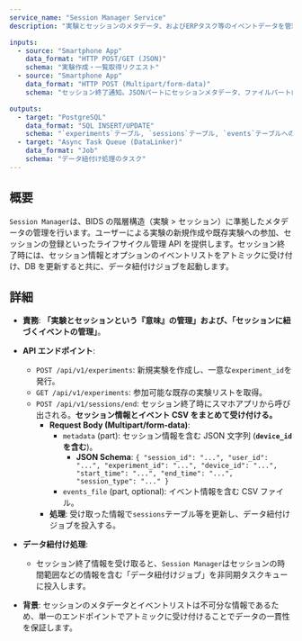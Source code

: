 ```yaml
---
service_name: "Session Manager Service"
description: "実験とセッションのメタデータ、およびERPタスク等のイベントデータを管理し、ライフサイクルを司るサービス。"

inputs:
  - source: "Smartphone App"
    data_format: "HTTP POST/GET (JSON)"
    schema: "実験作成・一覧取得リクエスト"
  - source: "Smartphone App"
    data_format: "HTTP POST (Multipart/form-data)"
    schema: "セッション終了通知。JSONパートにセッションメタデータ、ファイルパートにイベントリスト(CSV)を含む。"

outputs:
  - target: "PostgreSQL"
    data_format: "SQL INSERT/UPDATE"
    schema: "`experiments`テーブル, `sessions`テーブル, `events`テーブルへの書き込み"
  - target: "Async Task Queue (DataLinker)"
    data_format: "Job"
    schema: "データ紐付け処理のタスク"
---
```


## 概要

`Session Manager`は、BIDS の階層構造（実験 > セッション）に準拠したメタデータの管理を行います。ユーザーによる実験の新規作成や既存実験への参加、セッションの登録といったライフサイクル管理 API を提供します。セッション終了時には、セッション情報とオプションのイベントリストをアトミックに受け付け、DB を更新すると共に、データ紐付けジョブを起動します。

## 詳細

- **責務**: **「実験とセッションという『意味』の管理」**および、**「セッションに紐づくイベントの管理」**。

- **API エンドポイント**:

  - `POST /api/v1/experiments`: 新規実験を作成し、一意な`experiment_id`を発行。
  - `GET /api/v1/experiments`: 参加可能な既存の実験リストを取得。
  - `POST /api/v1/sessions/end`: セッション終了時にスマホアプリから呼び出される。**セッション情報とイベント CSV をまとめて受け付ける。**
    - **Request Body (Multipart/form-data)**:
      - `metadata` (part): セッション情報を含む JSON 文字列 (**`device_id`を含む**)。
        - **JSON Schema**: `{ "session_id": "...", "user_id": "...", "experiment_id": "...", "device_id": "...", "start_time": "...", "end_time": "...", "session_type": "..." }`
      - `events_file` (part, optional): イベント情報を含む CSV ファイル。
    - **処理**: 受け取った情報で`sessions`テーブル等を更新し、データ紐付けジョブを投入する。

- **データ紐付け処理**:

  - セッション終了情報を受け取ると、`Session Manager`はセッションの時間範囲などの情報を含む「データ紐付けジョブ」を非同期タスクキューに投入します。

- **背景**: セッションのメタデータとイベントリストは不可分な情報であるため、単一のエンドポイントでアトミックに受け付けることでデータの一貫性を保証します。
